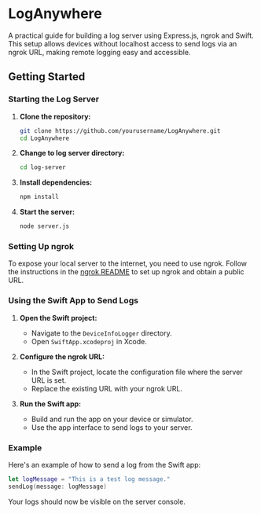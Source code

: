 # LogAnywhere

A practical guide for building a log server using Express.js, ngrok and Swift. This setup allows devices without localhost access to send logs via an ngrok URL, making remote logging easy and accessible.

## Getting Started

### Starting the Log Server

1. **Clone the repository:**

   ```sh
   git clone https://github.com/yourusername/LogAnywhere.git
   cd LogAnywhere
   ```

2. **Change to log server directory:**

   ```sh
   cd log-server
   ```

3. **Install dependencies:**

   ```sh
   npm install
   ```

4. **Start the server:**
   ```sh
   node server.js
   ```

### Setting Up ngrok

To expose your local server to the internet, you need to use ngrok. Follow the instructions in the [ngrok README](https://github.com/wickenico/LogAnywhere/tree/5605a96c05df98a6860892e8ea5c7f4107aa3a6a/ngrok) to set up ngrok and obtain a public URL.

### Using the Swift App to Send Logs

1. **Open the Swift project:**

   - Navigate to the `DeviceInfoLogger` directory.
   - Open `SwiftApp.xcodeproj` in Xcode.

2. **Configure the ngrok URL:**

   - In the Swift project, locate the configuration file where the server URL is set.
   - Replace the existing URL with your ngrok URL.

3. **Run the Swift app:**
   - Build and run the app on your device or simulator.
   - Use the app interface to send logs to your server.

### Example

Here's an example of how to send a log from the Swift app:

```swift
let logMessage = "This is a test log message."
sendLog(message: logMessage)
```

Your logs should now be visible on the server console.
